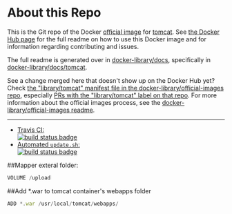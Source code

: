 # About this Repo

This is the Git repo of the Docker [official image](https://docs.docker.com/docker-hub/official_repos/) for [tomcat](https://registry.hub.docker.com/_/tomcat/). See [the Docker Hub page](https://registry.hub.docker.com/_/tomcat/) for the full readme on how to use this Docker image and for information regarding contributing and issues.

The full readme is generated over in [docker-library/docs](https://github.com/docker-library/docs), specifically in [docker-library/docs/tomcat](https://github.com/docker-library/docs/tree/master/tomcat).

See a change merged here that doesn't show up on the Docker Hub yet? Check [the "library/tomcat" manifest file in the docker-library/official-images repo](https://github.com/docker-library/official-images/blob/master/library/tomcat), especially [PRs with the "library/tomcat" label on that repo](https://github.com/docker-library/official-images/labels/library%2Ftomcat). For more information about the official images process, see the [docker-library/official-images readme](https://github.com/docker-library/official-images/blob/master/README.md).

---

-	[Travis CI:  
	![build status badge](https://img.shields.io/travis/docker-library/tomcat/master.svg)](https://travis-ci.org/docker-library/tomcat/branches)
-	[Automated `update.sh`:  
	![build status badge](https://doi-janky.infosiftr.net/job/update.sh/job/tomcat/badge/icon)](https://doi-janky.infosiftr.net/job/update.sh/job/tomcat)

<!-- THIS FILE IS GENERATED BY https://github.com/docker-library/docs/blob/master/generate-repo-stub-readme.sh -->

##Mapper exteral folder:

```javascript
VOLUME /upload
```

##Add *.war to tomcat container's webapps folder 

```javascript
ADD *.war /usr/local/tomcat/webapps/
```
